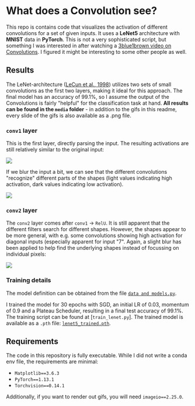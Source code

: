 # What does a Convolution see? 

This repo is contains code that visualizes the activation of different convolutions for a set of given inputs. It uses a 
**LeNet5** architecture with **MNIST** data in **PyTorch**. This is not a very sophisticated script, but something I was
interested in after watching a [3blue1brown video on Convolutions](https://youtu.be/KuXjwB4LzSA). I figured it might be 
interesting to some other people as well.

## Results

The LeNet-architecture ([LeCun et al., 1998](https://ieeexplore.ieee.org/abstract/document/726791)) utilizes two sets of 
small convolutions as the first two layers, making it ideal for this approach. The final model has an accuracy of 99.1%, 
so I assume the output of the Convolutions is fairly "helpful" for the classification task at hand. **All results can be 
found in the `media` folder** - in addition to the gifs in this readme, every slide of the gifs is also available as a 
.png file.

### `conv1` layer

This is the first layer, directly parsing the input. The resulting activations are still relatively similar to the 
original input: 

![](https://github.com/daaawit/convolution_visualisation/blob/main/media/conv1.gif)

If we blur the input a bit, we can see that the different convolutions "recognize" different parts of the shapes (light values
indicating high activation, dark values indicating low activation).

![](https://github.com/daaawit/convolution_visualisation/blob/main/media/conv1_blur.gif)

### `conv2` layer

The `conv2` layer comes after `conv1` -> `RelU`. It is still apparent that the different filters search for different shapes. However,
the shapes appear to be more general, with e.g. some convolutions showing high activation for diagonal inputs (especially apparent for
input "7". Again, a slight blur has been applied to help find the underlying shapes instead of focussing on individual pixels: 

![](https://github.com/daaawit/convolution_visualisation/blob/main/media/conv2_blur.gif)



### Training details

The model definition can be obtained from
the file [`data and models.py`](https://github.com/daaawit/convolution_visualisation/blob/main/data_and_model.py#L8). 

I trained the model for 30 epochs with SGD, an initial LR of 0.03, momentum of 0.9 and a Plateau Scheduler, resulting in 
a final test accuracy of 99.1%. The training script can be found at [`train_lenet.py`]. The trained model is available
as a `.pth` file: [`lenet5_trained.pth`](https://github.com/daaawit/convolution_visualisation/blob/main/lenet5_trained.pth).


## Requirements 

The code in this repository is fully executable. While I did not write a conda env file, the requirements are minimal: 

* `Matplotlib==3.6.3`
* `PyTorch==1.13.1`
* `Torchvision==0.14.1`

Additionally, if you want to render out gifs, you will need `imageio==2.25.0`.